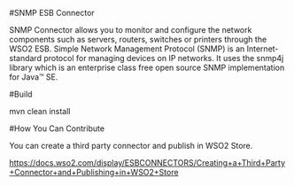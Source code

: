 
#SNMP ESB Connector

SNMP Connector allows you to monitor and configure the network components such as servers, routers, switches or printers through the WSO2 ESB. Simple Network Management Protocol (SNMP) is an Internet-standard protocol for managing devices on IP networks. It uses the snmp4j library which is an enterprise class free open source SNMP implementation for Java™ SE.

#Build

mvn clean install


#How You Can Contribute

You can create a third party connector and publish in WSO2 Store.

https://docs.wso2.com/display/ESBCONNECTORS/Creating+a+Third+Party+Connector+and+Publishing+in+WSO2+Store